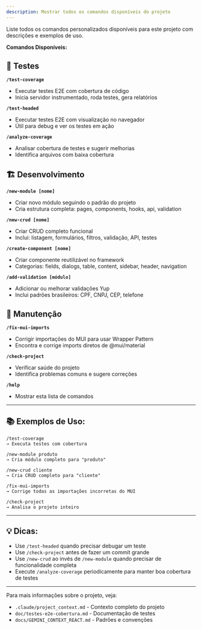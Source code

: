 ```yaml
---
description: Mostrar todos os comandos disponíveis do projeto
---
```


Liste todos os comandos personalizados disponíveis para este projeto com descrições e exemplos de uso.

**Comandos Disponíveis:**

## 🧪 Testes

**`/test-coverage`**
- Executar testes E2E com cobertura de código
- Inicia servidor instrumentado, roda testes, gera relatórios

**`/test-headed`**
- Executar testes E2E com visualização no navegador
- Útil para debug e ver os testes em ação

**`/analyze-coverage`**
- Analisar cobertura de testes e sugerir melhorias
- Identifica arquivos com baixa cobertura

## 🏗️ Desenvolvimento

**`/new-module [nome]`**
- Criar novo módulo seguindo o padrão do projeto
- Cria estrutura completa: pages, components, hooks, api, validation

**`/new-crud [nome]`**
- Criar CRUD completo funcional
- Inclui: listagem, formulários, filtros, validação, API, testes

**`/create-component [nome]`**
- Criar componente reutilizável no framework
- Categorias: fields, dialogs, table, content, sidebar, header, navigation

**`/add-validation [módulo]`**
- Adicionar ou melhorar validações Yup
- Inclui padrões brasileiros: CPF, CNPJ, CEP, telefone

## 🔧 Manutenção

**`/fix-mui-imports`**
- Corrigir importações do MUI para usar Wrapper Pattern
- Encontra e corrige imports diretos de @mui/material

**`/check-project`**
- Verificar saúde do projeto
- Identifica problemas comuns e sugere correções

**`/help`**
- Mostrar esta lista de comandos

---

## 📚 Exemplos de Uso:

```
/test-coverage
→ Executa testes com cobertura

/new-module produto
→ Cria módulo completo para "produto"

/new-crud cliente
→ Cria CRUD completo para "cliente"

/fix-mui-imports
→ Corrige todas as importações incorretas do MUI

/check-project
→ Analisa o projeto inteiro
```

---

## 💡 Dicas:

- Use `/test-headed` quando precisar debugar um teste
- Use `/check-project` antes de fazer um commit grande
- Use `/new-crud` ao invés de `/new-module` quando precisar de funcionalidade completa
- Execute `/analyze-coverage` periodicamente para manter boa cobertura de testes

---

Para mais informações sobre o projeto, veja:
- `.claude/project_context.md` - Contexto completo do projeto
- `doc/testes-e2e-cobertura.md` - Documentação de testes
- `docs/GEMINI_CONTEXT_REACT.md` - Padrões e convenções

